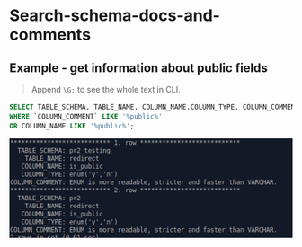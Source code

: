 # Search-schema-docs-and-comments

## Example - get information about public fields
> Append `\G;` to see the whole text in CLI.

```sql
SELECT TABLE_SCHEMA, TABLE_NAME, COLUMN_NAME,COLUMN_TYPE, COLUMN_COMMENT FROM information_schema.`COLUMNS` 
WHERE `COLUMN_COMMENT` LIKE '%public%'
OR COLUMN_NAME LIKE '%public%';
```

![img/schema-docs.png](img/schema-docs.png)
